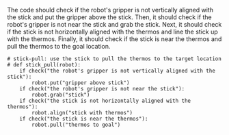 

The code should check if the robot's gripper is not vertically aligned with the stick and put the gripper above the stick.
Then, it should check if the robot's gripper is not near the stick and grab the stick.
Next, it should check if the stick is not horizontally aligned with the thermos and line the stick up with the thermos.
Finally, it should check if the stick is near the thermos and pull the thermos to the goal location.

```
# stick-pull: use the stick to pull the thermos to the target location
# def stick_pull(robot):
    if check("the robot's gripper is not vertically aligned with the stick"):
        robot.put("gripper above stick")
    if check("the robot's gripper is not near the stick"):
        robot.grab("stick")
    if check("the stick is not horizontally aligned with the thermos"):
        robot.align("stick with thermos")
    if check("the stick is near the thermos"):
        robot.pull("thermos to goal")
```